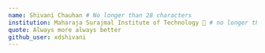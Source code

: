 ```yaml
---
name: Shivani Chauhan # No longer than 28 characters
institution: Maharaja Surajmal Institute of Technology 🚩 # no longer than 58 characters
quote: Always more always better
github_user: xdshivani
---
```

